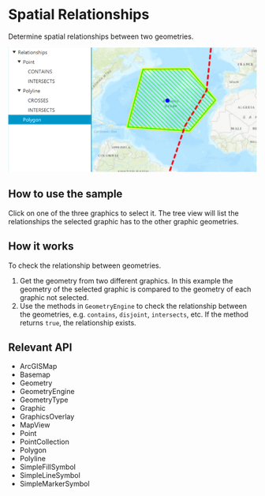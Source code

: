 # Spatial Relationships

Determine spatial relationships between two geometries.

![](SpatialRelationships.png)

## How to use the sample

Click on one of the three graphics to select it. The tree view will list the relationships the selected graphic has to the other graphic geometries.

## How it works

To check the relationship between geometries.

1. Get the geometry from two different graphics. In this example the geometry of the selected graphic is compared to the geometry of each graphic not selected.
2. Use the methods in `GeometryEngine` to check the relationship between the geometries, e.g. `contains`, `disjoint`, `intersects`, etc. If the method returns `true`, the relationship exists.

## Relevant API

* ArcGISMap
* Basemap
* Geometry
* GeometryEngine
* GeometryType
* Graphic
* GraphicsOverlay
* MapView
* Point
* PointCollection
* Polygon
* Polyline
* SimpleFillSymbol
* SimpleLineSymbol
* SimpleMarkerSymbol
